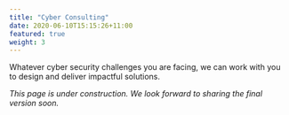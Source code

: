 ```yaml
---
title: "Cyber Consulting"
date: 2020-06-10T15:15:26+11:00
featured: true
weight: 3
---
```


Whatever cyber security challenges you are facing, we can work with you to design and deliver impactful solutions.

*This page is under construction. We look forward to sharing the final version soon.*